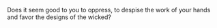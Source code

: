 Does it seem good to you to oppress, to despise the work of your hands and favor the designs of the wicked?

